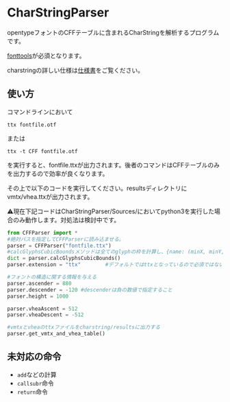 # CharStringParser
opentypeフォントのCFFテーブルに含まれるCharStringを解析するプログラムです。

[fonttools](https://github.com/fonttools/fonttools)が必須となります。

charstringの詳しい仕様は[仕様書](https://wwwimages.adobe.com/www.adobe.com/content/dam/acom/en/devnet/font/pdfs/5177.Type2.pdf)をご覧ください。

## 使い方
コマンドラインにおいて
```
ttx fontfile.otf
```
または
```
ttx -t CFF fontfile.otf
```
を実行すると、fontfile.ttxが出力されます。後者のコマンドはCFFテーブルのみを出力するので効率が良くなります。

その上で以下のコードを実行してください。resultsディレクトリにvmtx/vhea.ttxが出力されます。

⚠️現在下記コードはCharStringParser/Sources/においてpython3を実行した場合のみ動作します。対処法は検討中です。

```python
from CFFParser import *
#絶対パスを指定してCFFParserに読み込ませる。
parser = CFFParser("fontfile.ttx")
#calcGlyphsCubicBoundsメソッドは全てのglyphの枠を計算し、{name: (minX, minY, maxX, maxY)}の形で返す。
dict = parser.calcGlyphsCubicBounds()
parser.extension = "ttx"        #デフォルトではttxとなっているので必須ではない

#フォントの構造に関する情報を与える
parser.ascender = 880
parser.descender = -120 #descenderは負の数値で指定すること
parser.height = 1000

parser.vheaAscent = 512
parser.vheaDescent = -512

#vmtxとvheaのttxファイルをcharstring/resultsに出力する
parser.get_vmtx_and_vhea_table()
```
## 未対応の命令
 - `add`などの計算
 - `callsubr`命令
 - `return`命令
